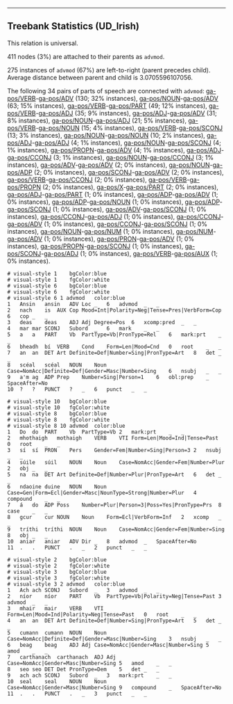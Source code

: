 

--------------------------------------------------------------------------------

## Treebank Statistics (UD_Irish)

This relation is universal.

411 nodes (3%) are attached to their parents as `advmod`.

275 instances of `advmod` (67%) are left-to-right (parent precedes child).
Average distance between parent and child is 3.0705596107056.

The following 34 pairs of parts of speech are connected with `advmod`: [ga-pos/VERB]()-[ga-pos/ADV]() (130; 32% instances), [ga-pos/NOUN]()-[ga-pos/ADV]() (63; 15% instances), [ga-pos/VERB]()-[ga-pos/PART]() (49; 12% instances), [ga-pos/VERB]()-[ga-pos/ADJ]() (35; 9% instances), [ga-pos/ADJ]()-[ga-pos/ADV]() (31; 8% instances), [ga-pos/NOUN]()-[ga-pos/ADJ]() (21; 5% instances), [ga-pos/VERB]()-[ga-pos/NOUN]() (15; 4% instances), [ga-pos/VERB]()-[ga-pos/SCONJ]() (13; 3% instances), [ga-pos/NOUN]()-[ga-pos/NOUN]() (10; 2% instances), [ga-pos/ADJ]()-[ga-pos/ADJ]() (4; 1% instances), [ga-pos/NOUN]()-[ga-pos/SCONJ]() (4; 1% instances), [ga-pos/PROPN]()-[ga-pos/ADV]() (4; 1% instances), [ga-pos/ADJ]()-[ga-pos/CCONJ]() (3; 1% instances), [ga-pos/NOUN]()-[ga-pos/CCONJ]() (3; 1% instances), [ga-pos/ADV]()-[ga-pos/ADV]() (2; 0% instances), [ga-pos/NOUN]()-[ga-pos/ADP]() (2; 0% instances), [ga-pos/SCONJ]()-[ga-pos/ADV]() (2; 0% instances), [ga-pos/VERB]()-[ga-pos/CCONJ]() (2; 0% instances), [ga-pos/VERB]()-[ga-pos/PROPN]() (2; 0% instances), [ga-pos/X]()-[ga-pos/PART]() (2; 0% instances), [ga-pos/ADJ]()-[ga-pos/PART]() (1; 0% instances), [ga-pos/ADP]()-[ga-pos/ADV]() (1; 0% instances), [ga-pos/ADP]()-[ga-pos/NOUN]() (1; 0% instances), [ga-pos/ADP]()-[ga-pos/SCONJ]() (1; 0% instances), [ga-pos/ADV]()-[ga-pos/SCONJ]() (1; 0% instances), [ga-pos/CCONJ]()-[ga-pos/ADJ]() (1; 0% instances), [ga-pos/CCONJ]()-[ga-pos/ADV]() (1; 0% instances), [ga-pos/CCONJ]()-[ga-pos/SCONJ]() (1; 0% instances), [ga-pos/NOUN]()-[ga-pos/NUM]() (1; 0% instances), [ga-pos/NUM]()-[ga-pos/ADV]() (1; 0% instances), [ga-pos/PRON]()-[ga-pos/ADV]() (1; 0% instances), [ga-pos/PROPN]()-[ga-pos/SCONJ]() (1; 0% instances), [ga-pos/SCONJ]()-[ga-pos/ADJ]() (1; 0% instances), [ga-pos/VERB]()-[ga-pos/AUX]() (1; 0% instances).


~~~ conllu
# visual-style 1	bgColor:blue
# visual-style 1	fgColor:white
# visual-style 6	bgColor:blue
# visual-style 6	fgColor:white
# visual-style 6 1 advmod	color:blue
1	Ansin	ansin	ADV	Loc	_	6	advmod	_	_
2	nach	is	AUX	Cop	Mood=Int|Polarity=Neg|Tense=Pres|VerbForm=Cop	6	cop	_	_
3	deas	deas	ADJ	Adj	Degree=Pos	6	xcomp:pred	_	_
4	mar	mar	SCONJ	Subord	_	6	mark	_	_
5	a	a	PART	Vb	PartType=Vb|PronType=Rel	6	mark:prt	_	_
6	bheadh	bí	VERB	Cond	Form=Len|Mood=Cnd	0	root	_	_
7	an	an	DET	Art	Definite=Def|Number=Sing|PronType=Art	8	det	_	_
8	scéal	scéal	NOUN	Noun	Case=NomAcc|Definite=Def|Gender=Masc|Number=Sing	6	nsubj	_	_
9	a'm	ag	ADP	Prep	Number=Sing|Person=1	6	obl:prep	_	SpaceAfter=No
10	?	?	PUNCT	?	_	6	punct	_	_

~~~


~~~ conllu
# visual-style 10	bgColor:blue
# visual-style 10	fgColor:white
# visual-style 8	bgColor:blue
# visual-style 8	fgColor:white
# visual-style 8 10 advmod	color:blue
1	Do	do	PART	Vb	PartType=Vb	2	mark:prt	_	_
2	mhothaigh	mothaigh	VERB	VTI	Form=Len|Mood=Ind|Tense=Past	0	root	_	_
3	sí	sí	PRON	Pers	Gender=Fem|Number=Sing|Person=3	2	nsubj	_	_
4	súile	súil	NOUN	Noun	Case=NomAcc|Gender=Fem|Number=Plur	2	obj	_	_
5	na	na	DET	Art	Definite=Def|Number=Plur|PronType=Art	6	det	_	_
6	ndaoine	duine	NOUN	Noun	Case=Gen|Form=Ecl|Gender=Masc|NounType=Strong|Number=Plur	4	compound	_	_
7	á	do	ADP	Poss	Number=Plur|Person=3|Poss=Yes|PronType=Prs	8	case	_	_
8	gcur	cur	NOUN	Noun	Form=Ecl|VerbForm=Inf	2	xcomp	_	_
9	tríthi	tríthi	NOUN	Noun	Case=NomAcc|Gender=Fem|Number=Sing	8	obj	_	_
10	aniar	aniar	ADV	Dir	_	8	advmod	_	SpaceAfter=No
11	.	.	PUNCT	.	_	2	punct	_	_

~~~


~~~ conllu
# visual-style 2	bgColor:blue
# visual-style 2	fgColor:white
# visual-style 3	bgColor:blue
# visual-style 3	fgColor:white
# visual-style 3 2 advmod	color:blue
1	Ach	ach	SCONJ	Subord	_	3	advmod	_	_
2	níor	níor	PART	Vb	PartType=Vb|Polarity=Neg|Tense=Past	3	advmod	_	_
3	mhair	mair	VERB	VTI	Form=Len|Mood=Ind|Polarity=Neg|Tense=Past	0	root	_	_
4	an	an	DET	Art	Definite=Def|Number=Sing|PronType=Art	5	det	_	_
5	cumann	cumann	NOUN	Noun	Case=NomAcc|Definite=Def|Gender=Masc|Number=Sing	3	nsubj	_	_
6	beag	beag	ADJ	Adj	Case=NomAcc|Gender=Masc|Number=Sing	5	amod	_	_
7	carthanach	carthanach	ADJ	Adj	Case=NomAcc|Gender=Masc|Number=Sing	5	amod	_	_
8	seo	seo	DET	Det	PronType=Dem	5	det	_	_
9	ach	ach	SCONJ	Subord	_	3	mark:prt	_	_
10	seal	seal	NOUN	Noun	Case=NomAcc|Gender=Masc|Number=Sing	9	compound	_	SpaceAfter=No
11	.	.	PUNCT	.	_	3	punct	_	_

~~~


